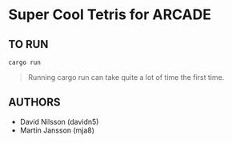 # Super Cool Tetris for ARCADE

## TO RUN

```
cargo run
```

> Running cargo run can take quite a lot of time the first time.

## AUTHORS

- David Nilsson (davidn5)
- Martin Jansson (mja8)
